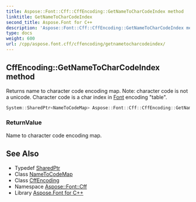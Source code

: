 ```yaml
---
title: Aspose::Font::Cff::CffEncoding::GetNameToCharCodeIndex method
linktitle: GetNameToCharCodeIndex
second_title: Aspose.Font for C++
description: 'Aspose::Font::Cff::CffEncoding::GetNameToCharCodeIndex method. Returns name to character code encoding map. Note: character code is not a unicode. Character code is a char index in Font encoding "table" in C++.'
type: docs
weight: 600
url: /cpp/aspose.font.cff/cffencoding/getnametocharcodeindex/
---
```

## CffEncoding::GetNameToCharCodeIndex method


Returns name to character code encoding map. Note: character code is not a unicode. Character code is a char index in [Font](../../../aspose.font/font/) encoding "table".

```cpp
System::SharedPtr<NameToCodeMap> Aspose::Font::Cff::CffEncoding::GetNameToCharCodeIndex() override
```


### ReturnValue

Name to character code encoding map.

## See Also

* Typedef [SharedPtr](../../../system/sharedptr/)
* Class [NameToCodeMap](../../../aspose.font/nametocodemap/)
* Class [CffEncoding](../)
* Namespace [Aspose::Font::Cff](../../)
* Library [Aspose.Font for C++](../../../)
